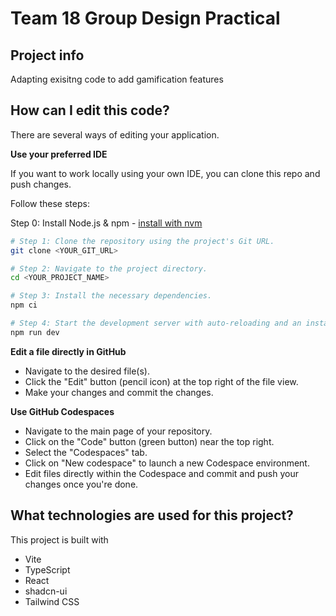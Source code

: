 # Team 18 Group Design Practical

## Project info

Adapting exisitng code to add gamification features

## How can I edit this code?

There are several ways of editing your application.

**Use your preferred IDE**

If you want to work locally using your own IDE, you can clone this repo and push changes.

Follow these steps:

Step 0: Install Node.js & npm - [install with nvm](https://github.com/nvm-sh/nvm#installing-and-updating)


```sh
# Step 1: Clone the repository using the project's Git URL.
git clone <YOUR_GIT_URL>

# Step 2: Navigate to the project directory.
cd <YOUR_PROJECT_NAME>

# Step 3: Install the necessary dependencies.
npm ci

# Step 4: Start the development server with auto-reloading and an instant preview.
npm run dev
```

**Edit a file directly in GitHub**

- Navigate to the desired file(s).
- Click the "Edit" button (pencil icon) at the top right of the file view.
- Make your changes and commit the changes.

**Use GitHub Codespaces**

- Navigate to the main page of your repository.
- Click on the "Code" button (green button) near the top right.
- Select the "Codespaces" tab.
- Click on "New codespace" to launch a new Codespace environment.
- Edit files directly within the Codespace and commit and push your changes once you're done.

## What technologies are used for this project?

This project is built with

- Vite
- TypeScript
- React
- shadcn-ui
- Tailwind CSS


